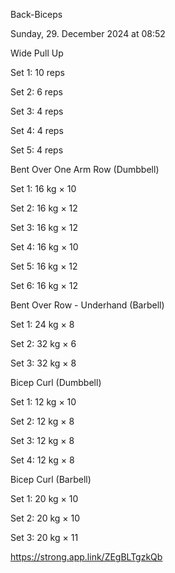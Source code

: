 Back-Biceps

Sunday, 29. December 2024 at 08:52

Wide Pull Up

Set 1: 10 reps

Set 2: 6 reps

Set 3: 4 reps

Set 4: 4 reps

Set 5: 4 reps

Bent Over One Arm Row (Dumbbell)

Set 1: 16 kg × 10

Set 2: 16 kg × 12

Set 3: 16 kg × 12

Set 4: 16 kg × 10

Set 5: 16 kg × 12

Set 6: 16 kg × 12

Bent Over Row - Underhand (Barbell)

Set 1: 24 kg × 8

Set 2: 32 kg × 6

Set 3: 32 kg × 8

Bicep Curl (Dumbbell)

Set 1: 12 kg × 10

Set 2: 12 kg × 8

Set 3: 12 kg × 8

Set 4: 12 kg × 8

Bicep Curl (Barbell)

Set 1: 20 kg × 10

Set 2: 20 kg × 10

Set 3: 20 kg × 11

 <https://strong.app.link/ZEgBLTgzkQb>

